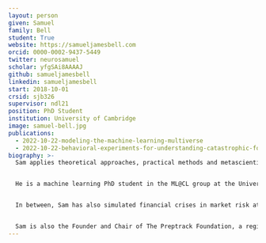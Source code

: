 ```yaml
---
layout: person
given: Samuel
family: Bell
student: True
website: https://samueljamesbell.com
orcid: 0000-0002-9437-5449
twitter: neurosamuel
scholar: yfgSAi8AAAAJ
github: samueljamesbell
linkedin: samueljamesbell
start: 2018-10-01
crsid: sjb326
supervisor: ndl21
position: PhD Student
institution: University of Cambridge
image: samuel-bell.jpg
publications:
  - 2022-10-22-modeling-the-machine-learning-multiverse
  - 2022-10-22-behavioral-experiments-for-understanding-catastrophic-forgetting
biography: >-
  Sam applies theoretical approaches, practical methods and metascientific ideas from experimental psychology to understanding machine learning systems, with a particular focus on neural network behaviour. He is primarily interested in machine learning fairness, robustness, and research reproducibility.


  He is a machine learning PhD student in the ML@CL group at the University of Cambridge (Queens’ College), supervised by Prof. Neil Lawrence. Sam was a visiting student at The Alan Turing Institute during the 2021/2 academic year, and has recently worked with the socially-responsible AI team at FAIR (Meta AI) Paris. During his master’s he worked on deep learning and natural language processing at the Cambridge Computer Laboratory. He did his bachelor’s in computer science at the University of Manchester, graduating 2013.


  In between, Sam has also simulated financial crises in market risk at Goldman Sachs, built new retail banks at Thought Machine, and developed next generation credit scores at Credit Kudos.


  Sam is also the Founder and Chair of The Preptrack Foundation, a registered charity building technology for HIV prevention. Their first app, [Preptrack](https://preptrack.co.uk/), helps people who use PrEP, the medication that eliminates risk of HIV infection.
---
```

